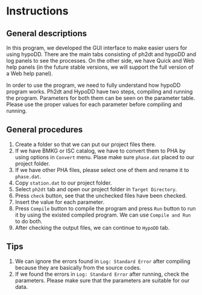 # Instructions

## General descriptions

In this program, we developed the GUI interface to make easier users for using hypoDD. There are the main tabs consisting of ph2dt and hypoDD and log panels to see the processes. On the other side, we have Quick and Web help panels (in the future stable versions, we will support the full version of a Web help panel).

In order to use the program, we need to fully understand how hypoDD program works. Ph2dt and HypoDD have two steps, compiling and running the program. Parameters for both them can be seen on the parameter table. Please use the proper values for each parameter before compiling and running.

## General procedures

1. Create a folder so that we can put our project files there.
2. If we have BMKG or ISC catalog, we have to convert them to PHA by using options in `Convert` menu. Plase make sure `phase.dat` placed to our project folder.
3. If we have other PHA files, please select one of them and rename it to `phase.dat`.
4. Copy `station.dat` to our project folder.
5. Select `ph2dt` tab and open our project folder in `Target Directory`.
6. Press `check` button, see that the unchecked files have been checked.
7. Insert the value for each parameter.
8. Press `Compile` button to compile the program and press `Run` button to run it by using the existed compiled program. We can use `Compile and Run` to do both.
9. After checking the output files, we can continue to `HypoDD` tab.

## Tips

1. We can ignore the errors found in `Log: Standard Error` after compiling because they are basically from the source codes.
2. If we found the errors in `Log: Standard Error` after running, check the parameters. Please make sure that the parameters are suitable for our data.